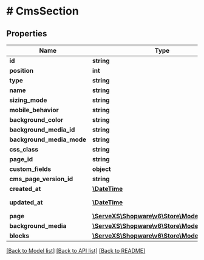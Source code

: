 # # CmsSection

## Properties

Name | Type | Description | Notes
------------ | ------------- | ------------- | -------------
**id** | **string** |  | [optional]
**position** | **int** |  |
**type** | **string** |  |
**name** | **string** |  | [optional]
**sizing_mode** | **string** |  | [optional]
**mobile_behavior** | **string** |  | [optional]
**background_color** | **string** |  | [optional]
**background_media_id** | **string** |  | [optional]
**background_media_mode** | **string** |  | [optional]
**css_class** | **string** |  | [optional]
**page_id** | **string** |  |
**custom_fields** | **object** |  | [optional]
**cms_page_version_id** | **string** |  | [optional]
**created_at** | [**\DateTime**](\DateTime.md) |  | [readonly]
**updated_at** | [**\DateTime**](\DateTime.md) |  | [optional] [readonly]
**page** | [**\ServeXS\Shopware\v6\Store\Model\CmsPage**](CmsPage.md) |  | [optional]
**background_media** | [**\ServeXS\Shopware\v6\Store\Model\Media**](Media.md) |  | [optional]
**blocks** | [**\ServeXS\Shopware\v6\Store\Model\CmsBlock**](CmsBlock.md) |  | [optional]

[[Back to Model list]](../../README.md#models) [[Back to API list]](../../README.md#endpoints) [[Back to README]](../../README.md)

